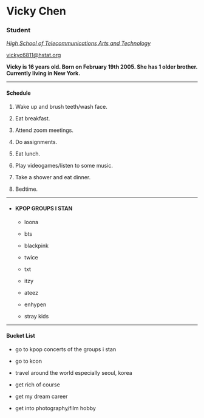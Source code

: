 # Vicky Chen
### Student

[ _High School of Telecommunications Arts and Technology_ ]( https://www.hstat.org )

vickyc6811@hstat.org

**Vicky is 16 years old. Born on February 19th 2005. She has 1 older brother. Currently living in New York.**

---  

#### Schedule

1. Wake up and brush teeth/wash face.  

2. Eat breakfast.

3. Attend zoom meetings.

4. Do assignments.

5. Eat lunch.

6. Play videogames/listen to some music.

7. Take a shower and eat dinner.

8. Bedtime.

---  

* #### KPOP GROUPS I STAN

  * loona

  * bts

  * blackpink

  * twice

  * txt

  * itzy

  * ateez

  * enhypen

  * stray kids

---  

#### Bucket List

* go to kpop concerts of the groups i stan

* go to kcon

* travel around the world especially seoul, korea

* get rich of course

* get my dream career

* get into photography/film hobby